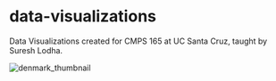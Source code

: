 # data-visualizations
Data Visualizations created for CMPS 165 at UC Santa Cruz, taught by Suresh Lodha.

![denmark_thumbnail](https://user-images.githubusercontent.com/32546985/40195930-d00a81ba-59c3-11e8-9d81-515c0d3fbf28.png)
